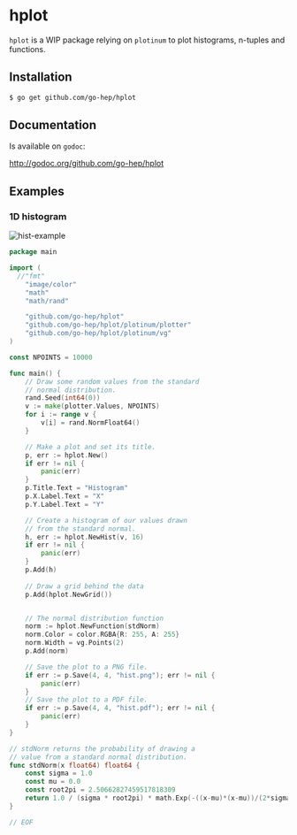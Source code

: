 hplot
====

`hplot` is a WIP package relying on `plotinum` to plot histograms,
n-tuples and functions.

## Installation

```sh
$ go get github.com/go-hep/hplot
```

## Documentation

Is available on ``godoc``:

http://godoc.org/github.com/go-hep/hplot


## Examples

### 1D histogram

![hist-example](https://github.com/go-hep/hplot/raw/master/examples/hist.png)

```go
package main

import (
  //"fmt"
	"image/color"
	"math"
	"math/rand"

	"github.com/go-hep/hplot"
	"github.com/go-hep/hplot/plotinum/plotter"
	"github.com/go-hep/hplot/plotinum/vg"
)

const NPOINTS = 10000

func main() {
	// Draw some random values from the standard
	// normal distribution.
	rand.Seed(int64(0))
	v := make(plotter.Values, NPOINTS)
	for i := range v {
		v[i] = rand.NormFloat64()
	}

	// Make a plot and set its title.
	p, err := hplot.New()
	if err != nil {
		panic(err)
	}
	p.Title.Text = "Histogram"
	p.X.Label.Text = "X"
	p.Y.Label.Text = "Y"

	// Create a histogram of our values drawn
	// from the standard normal.
	h, err := hplot.NewHist(v, 16)
	if err != nil {
		panic(err)
	}
	p.Add(h)
  
	// Draw a grid behind the data
	p.Add(hplot.NewGrid())


	// The normal distribution function
	norm := hplot.NewFunction(stdNorm)
	norm.Color = color.RGBA{R: 255, A: 255}
	norm.Width = vg.Points(2)
	p.Add(norm)

	// Save the plot to a PNG file.
	if err := p.Save(4, 4, "hist.png"); err != nil {
		panic(err)
	}
	// Save the plot to a PDF file.
	if err := p.Save(4, 4, "hist.pdf"); err != nil {
		panic(err)
	}
}

// stdNorm returns the probability of drawing a
// value from a standard normal distribution.
func stdNorm(x float64) float64 {
	const sigma = 1.0
	const mu = 0.0
	const root2pi = 2.50662827459517818309
	return 1.0 / (sigma * root2pi) * math.Exp(-((x-mu)*(x-mu))/(2*sigma*sigma))
}

// EOF
```

